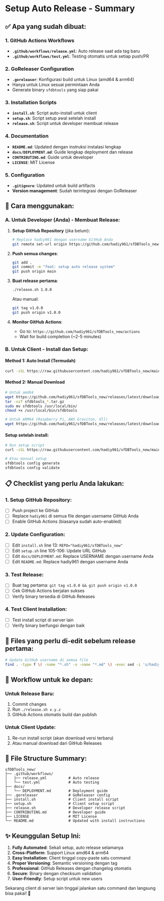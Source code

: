 # Setup Auto Release - Summary

## ✅ Apa yang sudah dibuat:

### 1. GitHub Actions Workflows
- **`.github/workflows/release.yml`**: Auto release saat ada tag baru
- **`.github/workflows/test.yml`**: Testing otomatis untuk setiap push/PR

### 2. GoReleaser Configuration
- **`.goreleaser`**: Konfigurasi build untuk Linux (amd64 & arm64)
- Hanya untuk Linux sesuai permintaan Anda
- Generate binary `sfdbtools` yang siap pakai

### 3. Installation Scripts
- **`install.sh`**: Script auto-install untuk client
- **`setup.sh`**: Script setup awal setelah install
- **`release.sh`**: Script untuk developer membuat release

### 4. Documentation
- **`README.md`**: Updated dengan instruksi instalasi lengkap
- **`docs/DEPLOYMENT.md`**: Guide lengkap deployment dan release
- **`CONTRIBUTING.md`**: Guide untuk developer
- **`LICENSE`**: MIT License

### 5. Configuration
- **`.gitignore`**: Updated untuk build artifacts
- **Version management**: Sudah terintegrasi dengan GoReleaser

## 🚀 Cara menggunakan:

### A. Untuk Developer (Anda) - Membuat Release:

1. **Setup GitHub Repository** (jika belum):
   ```bash
   # Replace hadiy961 dengan username GitHub Anda
   git remote set-url origin https://github.com/hadiy961/sfDBTools_new.git
   ```

2. **Push semua changes**:
   ```bash
   git add .
   git commit -m "feat: setup auto release system"
   git push origin main
   ```

3. **Buat release pertama**:
   ```bash
   ./release.sh 1.0.0
   ```
   
   Atau manual:
   ```bash
   git tag v1.0.0
   git push origin v1.0.0
   ```

4. **Monitor GitHub Actions**:
   - Go to: `https://github.com/hadiy961/sfDBTools_new/actions`
   - Wait for build completion (~2-5 minutes)

### B. Untuk Client - Install dan Setup:

#### Method 1: Auto Install (Termudah)
```bash
curl -sSL https://raw.githubusercontent.com/hadiy961/sfDBTools_new/main/install.sh | bash
```

#### Method 2: Manual Download
```bash
# Untuk amd64
wget https://github.com/hadiy961/sfDBTools_new/releases/latest/download/sfdbtools_v1.0.0_Linux_amd64.tar.gz
tar -xzf sfdbtools_*.tar.gz
sudo mv sfdbtools /usr/local/bin/
chmod +x /usr/local/bin/sfdbtools

# Untuk ARM64 (Raspberry Pi, AWS Graviton, dll)
wget https://github.com/hadiy961/sfDBTools_new/releases/latest/download/sfdbtools_v1.0.0_Linux_arm64.tar.gz
```

#### Setup setelah install:
```bash
# Run setup script
curl -sSL https://raw.githubusercontent.com/hadiy961/sfDBTools_new/main/setup.sh | bash

# Atau manual setup
sfdbtools config generate
sfdbtools config validate
```

## 📋 Checklist yang perlu Anda lakukan:

### 1. Setup GitHub Repository:
- [ ] Push project ke GitHub
- [ ] Replace `hadiy961` di semua file dengan username GitHub Anda
- [ ] Enable GitHub Actions (biasanya sudah auto-enabled)

### 2. Update Configuration:
- [ ] Edit `install.sh` line 13: `REPO="hadiy961/sfDBTools_new"`
- [ ] Edit `setup.sh` line 105-106: Update URL GitHub
- [ ] Edit `docs/DEPLOYMENT.md`: Replace USERNAME dengan username Anda
- [ ] Edit `README.md`: Replace hadiy961 dengan username Anda

### 3. Test Release:
- [ ] Buat tag pertama: `git tag v1.0.0 && git push origin v1.0.0`
- [ ] Cek GitHub Actions berjalan sukses
- [ ] Verify binary tersedia di GitHub Releases

### 4. Test Client Installation:
- [ ] Test install script di server lain
- [ ] Verify binary berfungsi dengan baik

## 🔧 Files yang perlu di-edit sebelum release pertama:

```bash
# Update GitHub username di semua file
find . -type f \( -name "*.sh" -o -name "*.md" \) -exec sed -i 's/hadiy961/your-actual-username/g' {} +
```

## 🎯 Workflow untuk ke depan:

### Untuk Release Baru:
1. Commit changes
2. Run `./release.sh x.y.z`
3. GitHub Actions otomatis build dan publish

### Untuk Client Update:
1. Re-run install script (akan download versi terbaru)
2. Atau manual download dari GitHub Releases

## 📁 File Structure Summary:

```
sfDBTools_new/
├── .github/workflows/
│   ├── release.yml          # Auto release
│   └── test.yml             # Auto testing
├── docs/
│   └── DEPLOYMENT.md        # Deployment guide
├── .goreleaser              # GoReleaser config
├── install.sh               # Client install script
├── setup.sh                 # Client setup script  
├── release.sh               # Developer release script
├── CONTRIBUTING.md          # Developer guide
├── LICENSE                  # MIT License
└── README.md                # Updated with install instructions
```

## ✨ Keunggulan Setup Ini:

1. **Fully Automated**: Sekali setup, auto release selamanya
2. **Cross-Platform**: Support Linux amd64 & arm64
3. **Easy Installation**: Client tinggal copy-paste satu command
4. **Proper Versioning**: Semantic versioning dengan tag
5. **Professional**: GitHub Releases dengan changelog otomatis
6. **Secure**: Binary dengan checksum validation
7. **User-Friendly**: Setup script untuk new users

Sekarang client di server lain tinggal jalankan satu command dan langsung bisa pakai! 🚀

